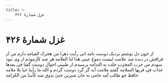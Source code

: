 ```yaml
---
title: >-
    غزل شمارهٔ ۴۲۶
---
```

# غزل شمارهٔ ۴۲۶

از خون دل نوشتم نزدیک دوست نامه
انی رأیت دهرا من هجرک القیامه
دارم من از فراقش در دیده صد علامت
لیست دموع عینی هٰذا لنا العلامه
هر چند کآزمودم از وی نبود سودم
من جرب المجرب حلت به الندامه
پرسیدم از طبیبی احوال دوست گفتا
فی بعدها عذاب فی قربها السلامه
گفتم ملامت آید گر گرد دوست گردم
و الله ما رأینا حبا بلا ملامه
حافظ چو طالب آمد جامی به جان شیرین
حتیٰ یذوق منه کأسا من الکرامه
